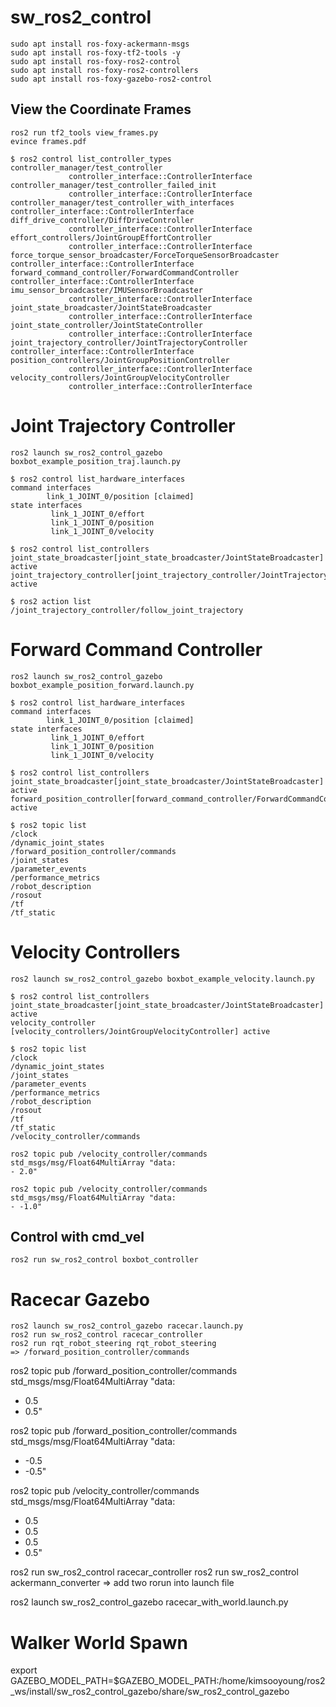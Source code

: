 # sw_ros2_control

```
sudo apt install ros-foxy-ackermann-msgs
sudo apt install ros-foxy-tf2-tools -y
sudo apt install ros-foxy-ros2-control
sudo apt install ros-foxy-ros2-controllers
sudo apt install ros-foxy-gazebo-ros2-control
```

## View the Coordinate Frames

```
ros2 run tf2_tools view_frames.py
evince frames.pdf
``` 


```
$ ros2 control list_controller_types
controller_manager/test_controller
             controller_interface::ControllerInterface
controller_manager/test_controller_failed_init
             controller_interface::ControllerInterface
controller_manager/test_controller_with_interfaces                     controller_interface::ControllerInterface
diff_drive_controller/DiffDriveController
             controller_interface::ControllerInterface
effort_controllers/JointGroupEffortController
             controller_interface::ControllerInterface
force_torque_sensor_broadcaster/ForceTorqueSensorBroadcaster           controller_interface::ControllerInterface
forward_command_controller/ForwardCommandController                    controller_interface::ControllerInterface
imu_sensor_broadcaster/IMUSensorBroadcaster
             controller_interface::ControllerInterface
joint_state_broadcaster/JointStateBroadcaster
             controller_interface::ControllerInterface
joint_state_controller/JointStateController
             controller_interface::ControllerInterface
joint_trajectory_controller/JointTrajectoryController                  controller_interface::ControllerInterface
position_controllers/JointGroupPositionController
             controller_interface::ControllerInterface
velocity_controllers/JointGroupVelocityController
             controller_interface::ControllerInterface
```

# Joint Trajectory Controller

```
ros2 launch sw_ros2_control_gazebo boxbot_example_position_traj.launch.py 
```

```
$ ros2 control list_hardware_interfaces
command interfaces
        link_1_JOINT_0/position [claimed]
state interfaces
         link_1_JOINT_0/effort
         link_1_JOINT_0/position
         link_1_JOINT_0/velocity
```

```
$ ros2 control list_controllers
joint_state_broadcaster[joint_state_broadcaster/JointStateBroadcaster] active
joint_trajectory_controller[joint_trajectory_controller/JointTrajectoryController] active
```

```
$ ros2 action list
/joint_trajectory_controller/follow_joint_trajectory
```

# Forward Command Controller 

```
ros2 launch sw_ros2_control_gazebo boxbot_example_position_forward.launch.py 
```

```
$ ros2 control list_hardware_interfaces
command interfaces
        link_1_JOINT_0/position [claimed]
state interfaces
         link_1_JOINT_0/effort
         link_1_JOINT_0/position
         link_1_JOINT_0/velocity
```

```
$ ros2 control list_controllers
joint_state_broadcaster[joint_state_broadcaster/JointStateBroadcaster] active
forward_position_controller[forward_command_controller/ForwardCommandController] active
```

```
$ ros2 topic list
/clock
/dynamic_joint_states
/forward_position_controller/commands
/joint_states
/parameter_events
/performance_metrics
/robot_description
/rosout
/tf
/tf_static
```

# Velocity Controllers

```
ros2 launch sw_ros2_control_gazebo boxbot_example_velocity.launch.py
```

```
$ ros2 control list_controllers
joint_state_broadcaster[joint_state_broadcaster/JointStateBroadcaster] active
velocity_controller [velocity_controllers/JointGroupVelocityController] active
```

```
$ ros2 topic list
/clock
/dynamic_joint_states
/joint_states
/parameter_events
/performance_metrics
/robot_description
/rosout
/tf
/tf_static
/velocity_controller/commands
```

```
ros2 topic pub /velocity_controller/commands std_msgs/msg/Float64MultiArray "data:
- 2.0"

ros2 topic pub /velocity_controller/commands std_msgs/msg/Float64MultiArray "data:
- -1.0"
```

## Control with cmd_vel

```
ros2 run sw_ros2_control boxbot_controller
```

# Racecar Gazebo

```
ros2 launch sw_ros2_control_gazebo racecar.launch.py 
ros2 run sw_ros2_control racecar_controller
ros2 run rqt_robot_steering rqt_robot_steering
=> /forward_position_controller/commands
```

ros2 topic pub /forward_position_controller/commands std_msgs/msg/Float64MultiArray "data:
- 0.5
- 0.5"

ros2 topic pub /forward_position_controller/commands std_msgs/msg/Float64MultiArray "data:
- -0.5
- -0.5"


ros2 topic pub /velocity_controller/commands std_msgs/msg/Float64MultiArray "data:
- 0.5
- 0.5
- 0.5
- 0.5"

ros2 run sw_ros2_control racecar_controller
ros2 run sw_ros2_control ackermann_converter
=> add two rorun into launch file

ros2 launch sw_ros2_control_gazebo racecar_with_world.launch.py

# Walker World Spawn

export GAZEBO_MODEL_PATH=$GAZEBO_MODEL_PATH:/home/kimsooyoung/ros2_ws/install/sw_ros2_control_gazebo/share/sw_ros2_control_gazebo

